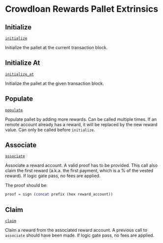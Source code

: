<!-- AUTOMATICALLY GENERATED -->
<!-- Generated at 2022-08-03T23:36:28.62397Z -->

# Crowdloan Rewards Pallet Extrinsics

## Initialize

[`initialize`](https://dali.devnets.composablefinance.ninja/doc/pallet_crowdloan_rewards/pallet/enum.Call.html#variant.initialize)

Initialize the pallet at the current transaction block.

## Initialize At

[`initialize_at`](https://dali.devnets.composablefinance.ninja/doc/pallet_crowdloan_rewards/pallet/enum.Call.html#variant.initialize_at)

Initialize the pallet at the given transaction block.

## Populate

[`populate`](https://dali.devnets.composablefinance.ninja/doc/pallet_crowdloan_rewards/pallet/enum.Call.html#variant.populate)

Populate pallet by adding more rewards.
Can be called multiple times. If an remote account already has a reward, it will be
replaced by the new reward value.
Can only be called before `initialize`.

## Associate

[`associate`](https://dali.devnets.composablefinance.ninja/doc/pallet_crowdloan_rewards/pallet/enum.Call.html#variant.associate)

Associate a reward account. A valid proof has to be provided.
This call also claim the first reward (a.k.a. the first payment, which is a % of the
vested reward).
If logic gate pass, no fees are applied.

The proof should be:

````haskell
proof = sign (concat prefix (hex reward_account))
````

## Claim

[`claim`](https://dali.devnets.composablefinance.ninja/doc/pallet_crowdloan_rewards/pallet/enum.Call.html#variant.claim)

Claim a reward from the associated reward account.
A previous call to `associate` should have been made.
If logic gate pass, no fees are applied.
